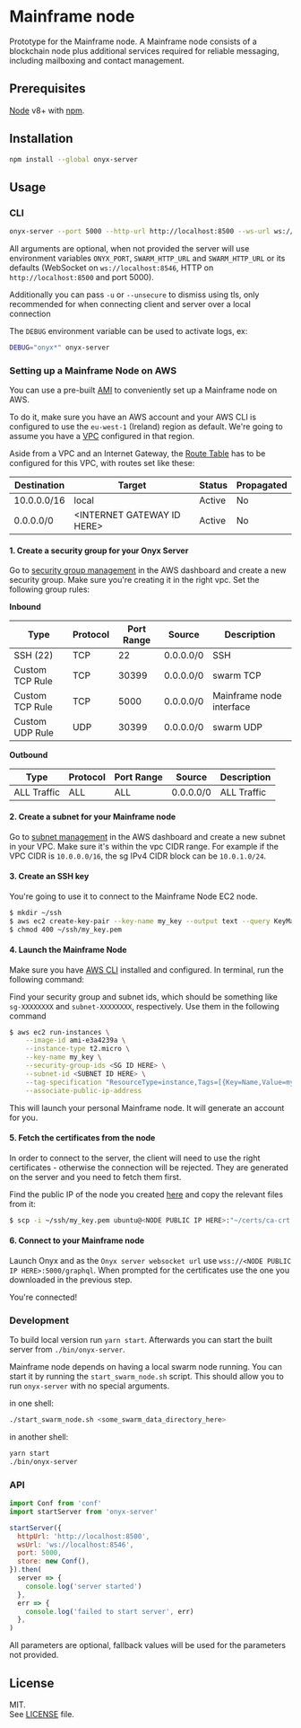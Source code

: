 # Mainframe node

Prototype for the Mainframe node. A Mainframe node consists of a blockchain node plus additional services required for reliable messaging, including mailboxing and contact management.

## Prerequisites

[Node](https://nodejs.org/en/) v8+ with [npm](https://www.npmjs.com/).

## Installation

```sh
npm install --global onyx-server
```

## Usage

### CLI

```sh
onyx-server --port 5000 --http-url http://localhost:8500 --ws-url ws://localhost:8546
```

All arguments are optional, when not provided the server will use environment
variables `ONYX_PORT`, `SWARM_HTTP_URL` and `SWARM_HTTP_URL` or its defaults
(WebSocket on `ws://localhost:8546`, HTTP on `http://localhost:8500` and port
5000).

Additionally you can pass `-u` or `--unsecure` to dismiss using tls, only recommended
for when connecting client and server over a local connection

The `DEBUG` environment variable can be used to activate logs, ex:

```sh
DEBUG="onyx*" onyx-server
```

### Setting up a Mainframe Node on AWS

You can use a pre-built [AMI](https://en.wikipedia.org/wiki/Amazon_Machine_Image)
to conveniently set up a Mainframe node on AWS.

To do it, make sure you have an AWS account and your AWS CLI is configured to
use the `eu-west-1` (Ireland) region as default. We're going to assume you have a
[VPC](https://eu-west-1.console.aws.amazon.com/vpc/home?region=eu-west-1#)
configured in that region.

Aside from a VPC and an Internet Gateway, the
[Route Table](https://eu-west-1.console.aws.amazon.com/vpc/home?region=eu-west-1#routetables:)
has to be configured for this VPC, with routes set like these:

| Destination | Target                      | Status | Propagated |
| ---         | ----                        | ---    | ---        |
| 10.0.0.0/16 | local                       | Active | No         |
| 0.0.0.0/0   | \<INTERNET GATEWAY ID HERE> | Active | No         |

#### 1. Create a security group for your Onyx Server

Go to [security group management](https://eu-west-1.console.aws.amazon.com/ec2/v2/home?region=eu-west-1#SecurityGroups:sort=groupId)
in the AWS dashboard and create a new security group. Make sure you're creating
it in the right vpc. Set the following group rules:

**Inbound**

| Type            | Protocol | Port Range | Source    | Description              |
| ---             | ---      |        --- | ---       | ---                      |
| SSH (22)        | TCP      |         22 | 0.0.0.0/0 | SSH                      |
| Custom TCP Rule | TCP      |      30399 | 0.0.0.0/0 | swarm TCP                |
| Custom TCP Rule | TCP      |       5000 | 0.0.0.0/0 | Mainframe node interface |
| Custom UDP Rule | UDP      |      30399 | 0.0.0.0/0 | swarm UDP                |

**Outbound**

| Type        | Protocol | Port Range | Source    | Description |
| ---         | ---      | ---        | ---       | ---         |
| ALL Traffic | ALL      | ALL        | 0.0.0.0/0 | ALL Traffic |

#### 2. Create a subnet for your Mainframe node

Go to [subnet management](https://eu-west-1.console.aws.amazon.com/vpc/home?region=eu-west-1#subnets:)
in the AWS dashboard and create a new subnet in your VPC. Make sure it's within
the vpc CIDR range. For example if the VPC CIDR is `10.0.0.0/16`, the sg
IPv4 CIDR block can be `10.0.1.0/24`.

#### 3. Create an SSH key
You're going to use it to connect to the Mainframe Node EC2 node.

```bash
$ mkdir ~/ssh
$ aws ec2 create-key-pair --key-name my_key --output text --query KeyMaterial > ~/ssh/my_key.pem
$ chmod 400 ~/ssh/my_key.pem
```

#### 4. Launch the Mainframe Node

Make sure you have [AWS CLI](https://aws.amazon.com/cli/) installed and configured.
In terminal, run the following command:

Find your security group and subnet ids, which should be something like `sg-XXXXXXXX`
and `subnet-XXXXXXXX`, respectively. Use them in the following command

```bash
$ aws ec2 run-instances \
    --image-id ami-e3a4239a \
    --instance-type t2.micro \
    --key-name my_key \
    --security-group-ids <SG ID HERE> \
    --subnet-id <SUBNET ID HERE> \
    --tag-specification "ResourceType=instance,Tags=[{Key=Name,Value=my_onyx_node}]" \
    --associate-public-ip-address
```

This will launch your personal Mainframe node. It will generate an
account for you.

#### 5. Fetch the certificates from the node

In order to connect to the server, the client will need to use the right
certificates - otherwise the connection will be rejected. They are generated on
the server and you need to fetch them first.

Find the public IP of the node you created
[here](https://eu-west-1.console.aws.amazon.com/ec2/v2/home?region=eu-west-1#Instances:sort=instanceId)
and copy the relevant files from it:

```bash
$ scp -i ~/ssh/my_key.pem ubuntu@<NODE PUBLIC IP HERE>:"~/certs/ca-crt.pem ~/certs/client-crt.pem ~/certs/client-key.pem" .
```

#### 6. Connect to your Mainframe node

Launch Onyx and as the `Onyx server websocket url` use
`wss://<NODE PUBLIC IP HERE>:5000/graphql`. When prompted for the certificates
use the one you downloaded in the previous step.

You're connected!

### Development

To build local version run `yarn start`. Afterwards you can start the built server
from `./bin/onyx-server`.

Mainframe node depends on having a local swarm node running. You can start it by running
the `start_swarm_node.sh` script. This should allow you to run `onyx-server` with
no special arguments.

in one shell:
```sh
./start_swarm_node.sh <some_swarm_data_directory_here>
```

in another shell:
```sh
yarn start
./bin/onyx-server
```

### API

```js
import Conf from 'conf'
import startServer from 'onyx-server'

startServer({
  httpUrl: 'http://localhost:8500',
  wsUrl: 'ws://localhost:8546',
  port: 5000,
  store: new Conf(),
}).then(
  server => {
    console.log('server started')
  },
  err => {
    console.log('failed to start server', err)
  },
)
```

All parameters are optional, fallback values will be used for the parameters not
provided.

## License

MIT.\
See [LICENSE](LICENSE) file.
